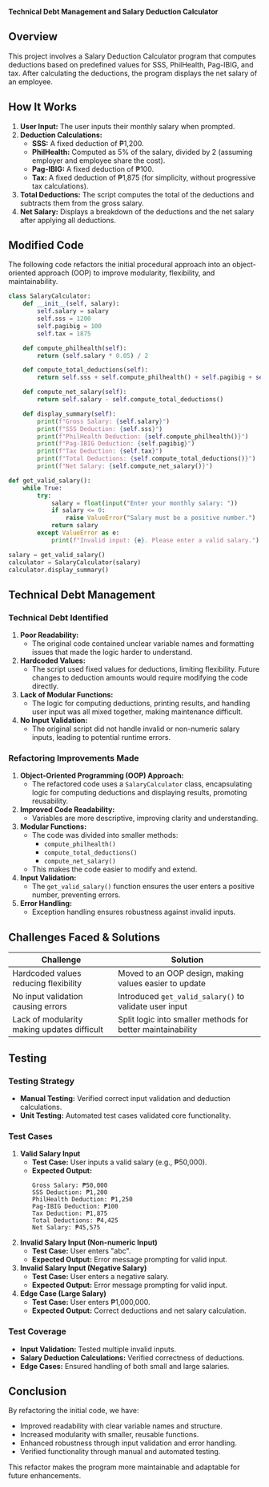 **Technical Debt Management and Salary Deduction Calculator**

## Overview
This project involves a Salary Deduction Calculator program that computes deductions based on predefined values for SSS, PhilHealth, Pag-IBIG, and tax. After calculating the deductions, the program displays the net salary of an employee.

## How It Works
1. **User Input:** The user inputs their monthly salary when prompted.
2. **Deduction Calculations:**
   - **SSS:** A fixed deduction of ₱1,200.
   - **PhilHealth:** Computed as 5% of the salary, divided by 2 (assuming employer and employee share the cost).
   - **Pag-IBIG:** A fixed deduction of ₱100.
   - **Tax:** A fixed deduction of ₱1,875 (for simplicity, without progressive tax calculations).
3. **Total Deductions:** The script computes the total of the deductions and subtracts them from the gross salary.
4. **Net Salary:** Displays a breakdown of the deductions and the net salary after applying all deductions.

## Modified Code
The following code refactors the initial procedural approach into an object-oriented approach (OOP) to improve modularity, flexibility, and maintainability.

```python
class SalaryCalculator:
    def __init__(self, salary):
        self.salary = salary
        self.sss = 1200
        self.pagibig = 100
        self.tax = 1875

    def compute_philhealth(self):
        return (self.salary * 0.05) / 2

    def compute_total_deductions(self):
        return self.sss + self.compute_philhealth() + self.pagibig + self.tax

    def compute_net_salary(self):
        return self.salary - self.compute_total_deductions()

    def display_summary(self):
        print(f"Gross Salary: {self.salary}")
        print(f"SSS Deduction: {self.sss}")
        print(f"PhilHealth Deduction: {self.compute_philhealth()}")
        print(f"Pag-IBIG Deduction: {self.pagibig}")
        print(f"Tax Deduction: {self.tax}")
        print(f"Total Deductions: {self.compute_total_deductions()}")
        print(f"Net Salary: {self.compute_net_salary()}")

def get_valid_salary():
    while True:
        try:
            salary = float(input("Enter your monthly salary: "))
            if salary <= 0:
                raise ValueError("Salary must be a positive number.")
            return salary
        except ValueError as e:
            print(f"Invalid input: {e}. Please enter a valid salary.")

salary = get_valid_salary()
calculator = SalaryCalculator(salary)
calculator.display_summary()
```

## Technical Debt Management
### Technical Debt Identified
1. **Poor Readability:**
   - The original code contained unclear variable names and formatting issues that made the logic harder to understand.
2. **Hardcoded Values:**
   - The script used fixed values for deductions, limiting flexibility. Future changes to deduction amounts would require modifying the code directly.
3. **Lack of Modular Functions:**
   - The logic for computing deductions, printing results, and handling user input was all mixed together, making maintenance difficult.
4. **No Input Validation:**
   - The original script did not handle invalid or non-numeric salary inputs, leading to potential runtime errors.

### Refactoring Improvements Made
1. **Object-Oriented Programming (OOP) Approach:**
   - The refactored code uses a `SalaryCalculator` class, encapsulating logic for computing deductions and displaying results, promoting reusability.
2. **Improved Code Readability:**
   - Variables are more descriptive, improving clarity and understanding.
3. **Modular Functions:**
   - The code was divided into smaller methods:
     - `compute_philhealth()`
     - `compute_total_deductions()`
     - `compute_net_salary()`
   - This makes the code easier to modify and extend.
4. **Input Validation:**
   - The `get_valid_salary()` function ensures the user enters a positive number, preventing errors.
5. **Error Handling:**
   - Exception handling ensures robustness against invalid inputs.

## Challenges Faced & Solutions
| Challenge | Solution |
|-----------|----------|
| Hardcoded values reducing flexibility | Moved to an OOP design, making values easier to update |
| No input validation causing errors | Introduced `get_valid_salary()` to validate user input |
| Lack of modularity making updates difficult | Split logic into smaller methods for better maintainability |

## Testing
### Testing Strategy
- **Manual Testing:** Verified correct input validation and deduction calculations.
- **Unit Testing:** Automated test cases validated core functionality.

### Test Cases
1. **Valid Salary Input**
   - **Test Case:** User inputs a valid salary (e.g., ₱50,000).
   - **Expected Output:**
     ```
     Gross Salary: ₱50,000
     SSS Deduction: ₱1,200
     PhilHealth Deduction: ₱1,250
     Pag-IBIG Deduction: ₱100
     Tax Deduction: ₱1,875
     Total Deductions: ₱4,425
     Net Salary: ₱45,575
     ```
2. **Invalid Salary Input (Non-numeric Input)**
   - **Test Case:** User enters "abc".
   - **Expected Output:** Error message prompting for valid input.
3. **Invalid Salary Input (Negative Salary)**
   - **Test Case:** User enters a negative salary.
   - **Expected Output:** Error message prompting for valid input.
4. **Edge Case (Large Salary)**
   - **Test Case:** User enters ₱1,000,000.
   - **Expected Output:** Correct deductions and net salary calculation.

### Test Coverage
- **Input Validation:** Tested multiple invalid inputs.
- **Salary Deduction Calculations:** Verified correctness of deductions.
- **Edge Cases:** Ensured handling of both small and large salaries.

## Conclusion
By refactoring the initial code, we have:
- Improved readability with clear variable names and structure.
- Increased modularity with smaller, reusable functions.
- Enhanced robustness through input validation and error handling.
- Verified functionality through manual and automated testing.

This refactor makes the program more maintainable and adaptable for future enhancements.

